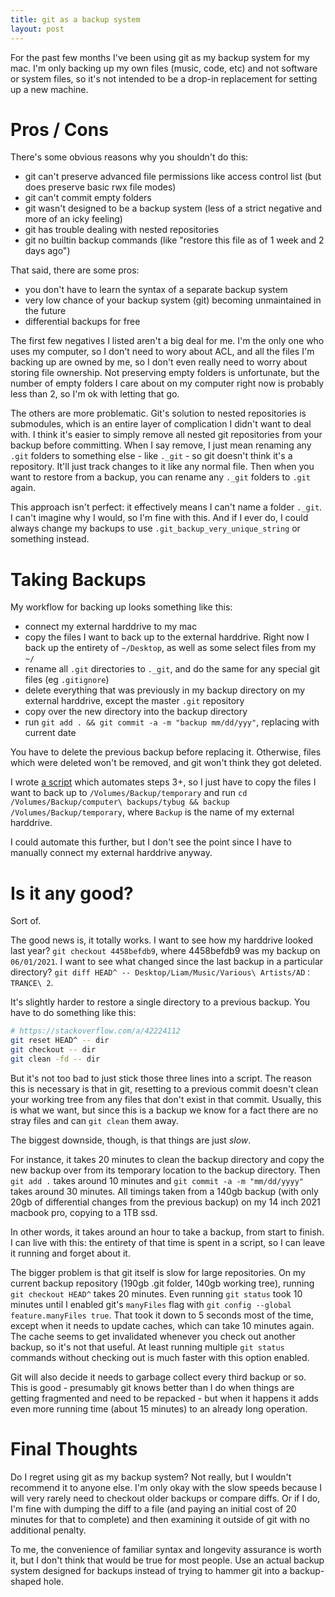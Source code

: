 ```yaml
---
title: git as a backup system
layout: post
---
```


For the past few months I've been using git as my backup system for my mac. I'm only backing up my own files (music, code, etc) and not software or system files, so it's not intended to be a drop-in replacement for setting up a new machine.

# Pros / Cons

There's some obvious reasons why you shouldn't do this:

* git can't preserve advanced file permissions like access control list (but does preserve basic rwx file modes)
* git can't commit empty folders
* git wasn't designed to be a backup system (less of a strict negative and more of an icky feeling)
* git has trouble dealing with nested repositories
* git no builtin backup commands (like "restore this file as of 1 week and 2 days ago")

That said, there are some pros:

* you don't have to learn the syntax of a separate backup system
* very low chance of your backup system (git) becoming unmaintained in the future
* differential backups for free

The first few negatives I listed aren't a big deal for me. I'm the only one who uses my computer, so I don't need to wory about ACL, and all the files I'm backing up are owned by me, so I don't even really need to worry about storing file ownership. Not preserving empty folders is unfortunate, but the number of empty folders I care about on my computer right now is probably less than 2, so I'm ok with letting that go.

The others are more problematic. Git's solution to nested repositories is submodules, which is an entire layer of complication I didn't want to deal with. I think it's easier to simply remove all nested git repositories from your backup before committing. When I say remove, I just mean renaming any `.git` folders to something else - like `._git` - so git doesn't think it's a repository. It'll just track changes to it like any normal file. Then when you want to restore from a backup, you can rename any `._git` folders to `.git` again.

This approach isn't perfect: it effectively means I can't name a folder `._git`. I can't imagine why I would, so I'm fine with this. And if I ever do, I could always change my backups to use `.git_backup_very_unique_string` or something instead.

# Taking Backups

My workflow for backing up looks something like this:

* connect my external harddrive to my mac
* copy the files I want to back up to the external harddrive. Right now I back up the entirety of `~/Desktop`, as well as some select files from my `~/`
* rename all `.git` directories to `._git`, and do the same for any special git files (eg `.gitignore`)
* delete everything that was previously in my backup directory on my external harddrive, except the master `.git` repository
* copy over the new directory into the backup directory
* run `git add . && git commit -a -m "backup mm/dd/yyy"`, replacing with current date

You have to delete the previous backup before replacing it. Otherwise, files which were deleted won't be removed, and git won't think they got deleted.

I wrote [a script](https://github.com/tybug/dotfiles/blob/87e966b263b62c88b9986d92800b6ff1e2303473/bin/backup) which automates steps 3+, so I just have to copy the files I want to back up to `/Volumes/Backup/temporary` and run `cd /Volumes/Backup/computer\ backups/tybug && backup /Volumes/Backup/temporary`, where `Backup` is the name of my external harddrive.

I could automate this further, but I don't see the point since I have to manually connect my external harddrive anyway.

# Is it any good?

Sort of.

The good news is, it totally works. I want to see how my harddrive looked last year? `git checkout 4458befdb9`, where 4458befdb9 was my backup on `06/01/2021`. I want to see what changed since the last backup in a particular directory? `git diff HEAD^ -- Desktop/Liam/Music/Various\ Artists/AD：TRANCE\ 2`.

It's slightly harder to restore a single directory to a previous backup. You have to do something like this:

```bash
# https://stackoverflow.com/a/42224112
git reset HEAD^ -- dir
git checkout -- dir
git clean -fd -- dir
```

But it's not too bad to just stick those three lines into a script. The reason this is necessary is that in git, resetting to a previous commit doesn't clean your working tree from any files that don't exist in that commit. Usually, this is what we want, but since this is a backup we know for a fact there are no stray files and can `git clean` them away.

The biggest downside, though, is that things are just *slow*.

For instance, it takes 20 minutes to clean the backup directory and copy the new backup over from its temporary location to the backup directory. Then `git add .` takes around 10 minutes and `git commit -a -m "mm/dd/yyyy"` takes around 30 minutes. All timings taken from a 140gb backup (with only 20gb of differential changes from the previous backup) on my 14 inch 2021 macbook pro, copying to a 1TB ssd.

In other words, it takes around an hour to take a backup, from start to finish. I can live with this: the entirety of that time is spent in a script, so I can leave it running and forget about it.

The bigger problem is that git itself is slow for large repositories. On my current backup repository (190gb .git folder, 140gb working tree), running `git checkout HEAD^` takes 20 minutes. Even running `git status` took 10 minutes until I enabled git's `manyFiles` flag with `git config --global feature.manyFiles true`. That took it down to 5 seconds most of the time, except when it needs to update caches, which can take 10 minutes again. The cache seems to get invalidated whenever you check out another backup, so it's not that useful. At least running multiple `git status` commands without checking out is much faster with this option enabled.

Git will also decide it needs to garbage collect every third backup or so. This is good - presumably git knows better than I do when things are getting fragmented and need to be repacked - but when it happens it adds even more running time (about 15 minutes) to an already long operation.

# Final Thoughts

Do I regret using git as my backup system? Not really, but I wouldn't recommend it to anyone else. I'm only okay with the slow speeds because I will very rarely need to checkout older backups or compare diffs. Or if I do, I'm fine with dumping the diff to a file (and paying an initial cost of 20 minutes for that to complete) and then examining it outside of git with no additional penalty.

To me, the convenience of familiar syntax and longevity assurance is worth it, but I don't think that would be true for most people. Use an actual backup system designed for backups instead of trying to hammer git into a backup-shaped hole.
